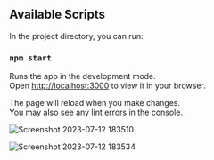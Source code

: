 ## Available Scripts

In the project directory, you can run:

### `npm start`

Runs the app in the development mode.\
Open [http://localhost:3000](http://localhost:3000) to view it in your browser.

The page will reload when you make changes.\
You may also see any lint errors in the console.



![Screenshot 2023-07-12 183510](https://github.com/SinaKamrava-KMR/react-quiz-api/assets/59691754/aa0c0d39-a529-4bbd-a422-f3fb79857a85)


![Screenshot 2023-07-12 183534](https://github.com/SinaKamrava-KMR/react-quiz-api/assets/59691754/3384be42-19e5-480d-9207-de1c38ff57b8)
